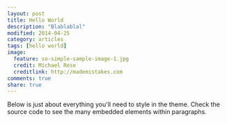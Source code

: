 ```yaml
---
layout: post
title: Hello World
description: "Blablablal"
modified: 2014-04-25
category: articles
tags: [hello world]
image:
  feature: so-simple-sample-image-1.jpg
  credit: Michael Rose
  creditlink: http://mademistakes.com
comments: true
share: true
---
```


Below is just about everything you'll need to style in the theme. Check the source code to see the many embedded elements within paragraphs.
